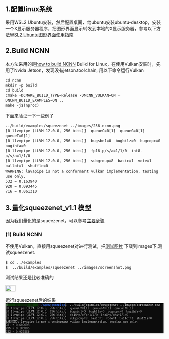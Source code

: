 ## 1.配置linux系统
采用WSL2 Ubuntu安装，然后配置桌面，给ubuntu安装ubuntu-desktop，安装一个X显示服务器程序，把图形界面显示转发到本地的X显示服务器，参考以下方法[WSL2 Ubuntu图形界面使用指南](https://blog.csdn.net/liyunxin_c_language/article/details/114107994)

## 2.Build NCNN
本方法采用的是[how to build NCNN](https://github.com/Tencent/ncnn/wiki/how-to-build#build-for-linux) Build for Linux，在使用Vulkan安装时，先用了Nvida Jetson，发现没有jetson.toolchain, 用以下命令运行Vulkan
```
cd ncnn
mkdir -p build
cd build
cmake -DCMAKE_BUILD_TYPE=Release -DNCNN_VULKAN=ON -DNCNN_BUILD_EXAMPLES=ON ..
make -j$(nproc)
```
下面来验证一下一些例子
```
../build/examples/squeezenet ../images/256-ncnn.png
[0 llvmpipe (LLVM 12.0.0, 256 bits)]  queueC=0[1]  queueG=0[1]  queueT=0[1]
[0 llvmpipe (LLVM 12.0.0, 256 bits)]  bugsbn1=0  bugbilz=0  bugcopc=0  bugihfa=0
[0 llvmpipe (LLVM 12.0.0, 256 bits)]  fp16-p/s/a=1/1/0  int8-p/s/a=1/1/0
[0 llvmpipe (LLVM 12.0.0, 256 bits)]  subgroup=8  basic=1  vote=1  ballot=1  shuffle=0
WARNING: lavapipe is not a conformant vulkan implementation, testing use only.
532 = 0.163940
920 = 0.093445
716 = 0.061310
```
## 3.量化squeezenet_v1.1 模型
因为我们量化的是squeezenet，可以参考[主要步骤](https://github.com/Tencent/ncnn/blob/master/docs/how-to-use-and-FAQ/quantized-int8-inference.md) 
### (1) Build NCNN
不使用Vulkan，直接用squeezenet对进行测试，把[测试图片](https://raw.githubusercontent.com/nihui/ncnn-android-squeezenet/master/screenshot.png)
下载到images下,测试squeezenet.
```
$ cd ../examples
$  ../build/examples/squeezenet ../images/screenshot.png
```
测试结果还是比较准确的

<img src="https://raw.githubusercontent.com/nihui/ncnn-android-squeezenet/master/screenshot.png" width="25%" height="25%">

运行squeezenet后的结果
<img src="https://github.com/Shirley866/NCNN-MMdeploy/blob/main/week1/upload_images/b1ffa44b641aea5a81a9a3ed7af5f6a.png">
